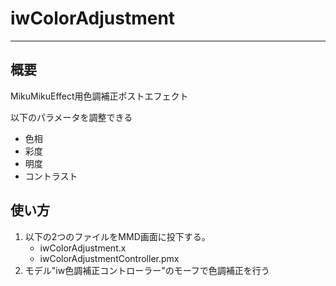 # iwColorAdjustment
---
## 概要
MikuMikuEffect用色調補正ポストエフェクト

以下のパラメータを調整できる
- 色相
- 彩度
- 明度
- コントラスト

## 使い方
1. 以下の2つのファイルをMMD画面に投下する。
   - iwColorAdjustment.x
   - iwColorAdjustmentController.pmx
2. モデル"iw色調補正コントローラー"のモーフで色調補正を行う
